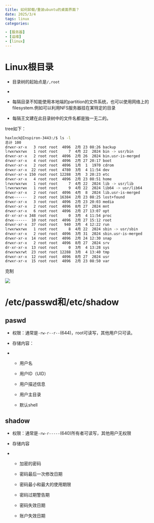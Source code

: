 ```yaml
--- 
title: 如何卸载/重装ubuntu的桌面界面？
date: 2025/3/4
tags: linux
categories:

- [服务器]
- [运维]
- [linux]
---
```


# Linux根目录

- 目录树的起始点是`/,root`

- <!-- more -->

- 每隔目录不知能使用本地端的partition的文件系统，也可以使用网络上的filesystem.例如可以利用NFS服务器挂在某特定的目录

- 每隔王文建在此目录树中的文件名都是独一无二的。

tree如下：

```bash
haxlock@Inspiron-3443:/$ ls -l
总计 100
drwxr-xr-x   3 root root  4096  2月 23 08:26 backup
lrwxrwxrwx   1 root root     7  4月 22  2024 bin -> usr/bin
drwxr-xr-x   2 root root  4096  2月 26  2024 bin.usr-is-merged
drwxr-xr-x   4 root root  4096  2月 27 20:17 boot
drwxr-xr-x   2 root root  4096  1月  1  1970 cdrom
drwxr-xr-x  22 root root  4780  3月  4 11:54 dev
drwxr-xr-x 150 root root 12288  3月  3 20:23 etc
drwxr-xr-x   4 root root  4096  2月 23 08:51 home
lrwxrwxrwx   1 root root     7  4月 22  2024 lib -> usr/lib
lrwxrwxrwx   1 root root     9  4月 22  2024 lib64 -> usr/lib64
drwxr-xr-x   2 root root  4096  4月  8  2024 lib.usr-is-merged
drwx------   2 root root 16384  2月 23 08:25 lost+found
drwxr-xr-x   3 root root  4096  2月 23 20:03 media
drwxr-xr-x   2 root root  4096  8月 27  2024 mnt
drwxr-xr-x   6 root root  4096  2月 27 13:07 opt
dr-xr-xr-x 348 root root     0  3月  4 11:54 proc
drwx------  10 root root  4096  2月 27 15:12 root
drwxr-xr-x  37 root root   940  3月  4 12:22 run
lrwxrwxrwx   1 root root     8  4月 22  2024 sbin -> usr/sbin
drwxr-xr-x   2 root root  4096  3月 31  2024 sbin.usr-is-merged
drwxr-xr-x  14 root root  4096  2月 24 12:30 snap
drwxr-xr-x   2 root root  4096  8月 27  2024 srv
dr-xr-xr-x  13 root root     0  3月  4 13:28 sys
drwxrwxrwt  23 root root 12288  3月  4 13:40 tmp
drwxr-xr-x  12 root root  4096  8月 27  2024 usr
drwxr-xr-x  15 root root  4096  2月 23 08:50 var
```

克制

![](/home/haxlock/.config/marktext/images/2025-03-04-13-37-52-image.png)

# /etc/passwd和/etc/shadow

## paswd

- 权限：通常是`-rw-r--r--`(644)，root可读写，其他用户只可读。

- 存储内容：

- - 用户名
  
  - 用户ID（UID）
  
  - 用户描述信息
  
  - 用户主目录
  
  - 默认shell

## shadow

- 权限：通常是`-rw-r-----`(640)所有者可读写，其他用户无权限

- 存储内容

- - 加密的密码
  
  - 密码最后一次修改日期
  
  - 密码最小和最大的使用期限
  
  - 密码过期警告期
  
  - 密码失效日期
  
  - 账户失效日期
